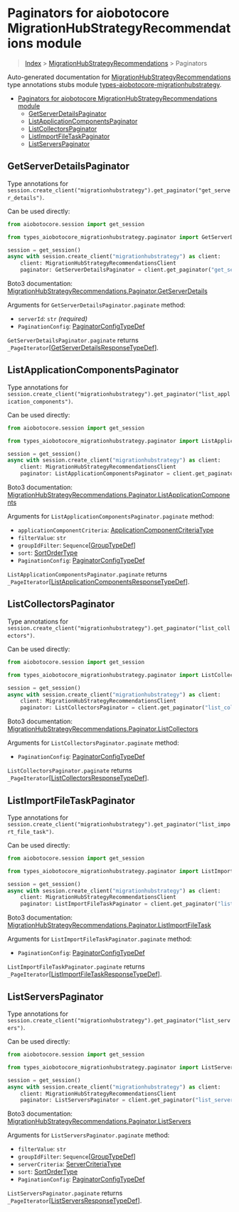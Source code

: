 <a id="paginators-for-aiobotocore-migrationhubstrategyrecommendations-module"></a>

# Paginators for aiobotocore MigrationHubStrategyRecommendations module

> [Index](..) > [MigrationHubStrategyRecommendations](.) > Paginators

Auto-generated documentation for
[MigrationHubStrategyRecommendations](https://boto3.amazonaws.com/v1/documentation/api/latest/reference/services/migrationhubstrategy.html#MigrationHubStrategyRecommendations)
type annotations stubs module
[types-aiobotocore-migrationhubstrategy](https://pypi.org/project/types-aiobotocore-migrationhubstrategy/).

- [Paginators for aiobotocore MigrationHubStrategyRecommendations module](#paginators-for-aiobotocore-migrationhubstrategyrecommendations-module)
  - [GetServerDetailsPaginator](#getserverdetailspaginator)
  - [ListApplicationComponentsPaginator](#listapplicationcomponentspaginator)
  - [ListCollectorsPaginator](#listcollectorspaginator)
  - [ListImportFileTaskPaginator](#listimportfiletaskpaginator)
  - [ListServersPaginator](#listserverspaginator)

<a id="getserverdetailspaginator"></a>

## GetServerDetailsPaginator

Type annotations for
`session.create_client("migrationhubstrategy").get_paginator("get_server_details")`.

Can be used directly:

```python
from aiobotocore.session import get_session

from types_aiobotocore_migrationhubstrategy.paginator import GetServerDetailsPaginator

session = get_session()
async with session.create_client("migrationhubstrategy") as client:
    client: MigrationHubStrategyRecommendationsClient
    paginator: GetServerDetailsPaginator = client.get_paginator("get_server_details")
```

Boto3 documentation:
[MigrationHubStrategyRecommendations.Paginator.GetServerDetails](https://boto3.amazonaws.com/v1/documentation/api/latest/reference/services/migrationhubstrategy.html#MigrationHubStrategyRecommendations.Paginator.GetServerDetails)

Arguments for `GetServerDetailsPaginator.paginate` method:

- `serverId`: `str` *(required)*
- `PaginationConfig`:
  [PaginatorConfigTypeDef](./type_defs.md#paginatorconfigtypedef)

`GetServerDetailsPaginator.paginate` returns
`_PageIterator`\[[GetServerDetailsResponseTypeDef](./type_defs.md#getserverdetailsresponsetypedef)\].

<a id="listapplicationcomponentspaginator"></a>

## ListApplicationComponentsPaginator

Type annotations for
`session.create_client("migrationhubstrategy").get_paginator("list_application_components")`.

Can be used directly:

```python
from aiobotocore.session import get_session

from types_aiobotocore_migrationhubstrategy.paginator import ListApplicationComponentsPaginator

session = get_session()
async with session.create_client("migrationhubstrategy") as client:
    client: MigrationHubStrategyRecommendationsClient
    paginator: ListApplicationComponentsPaginator = client.get_paginator("list_application_components")
```

Boto3 documentation:
[MigrationHubStrategyRecommendations.Paginator.ListApplicationComponents](https://boto3.amazonaws.com/v1/documentation/api/latest/reference/services/migrationhubstrategy.html#MigrationHubStrategyRecommendations.Paginator.ListApplicationComponents)

Arguments for `ListApplicationComponentsPaginator.paginate` method:

- `applicationComponentCriteria`:
  [ApplicationComponentCriteriaType](./literals.md#applicationcomponentcriteriatype)
- `filterValue`: `str`
- `groupIdFilter`: `Sequence`\[[GroupTypeDef](./type_defs.md#grouptypedef)\]
- `sort`: [SortOrderType](./literals.md#sortordertype)
- `PaginationConfig`:
  [PaginatorConfigTypeDef](./type_defs.md#paginatorconfigtypedef)

`ListApplicationComponentsPaginator.paginate` returns
`_PageIterator`\[[ListApplicationComponentsResponseTypeDef](./type_defs.md#listapplicationcomponentsresponsetypedef)\].

<a id="listcollectorspaginator"></a>

## ListCollectorsPaginator

Type annotations for
`session.create_client("migrationhubstrategy").get_paginator("list_collectors")`.

Can be used directly:

```python
from aiobotocore.session import get_session

from types_aiobotocore_migrationhubstrategy.paginator import ListCollectorsPaginator

session = get_session()
async with session.create_client("migrationhubstrategy") as client:
    client: MigrationHubStrategyRecommendationsClient
    paginator: ListCollectorsPaginator = client.get_paginator("list_collectors")
```

Boto3 documentation:
[MigrationHubStrategyRecommendations.Paginator.ListCollectors](https://boto3.amazonaws.com/v1/documentation/api/latest/reference/services/migrationhubstrategy.html#MigrationHubStrategyRecommendations.Paginator.ListCollectors)

Arguments for `ListCollectorsPaginator.paginate` method:

- `PaginationConfig`:
  [PaginatorConfigTypeDef](./type_defs.md#paginatorconfigtypedef)

`ListCollectorsPaginator.paginate` returns
`_PageIterator`\[[ListCollectorsResponseTypeDef](./type_defs.md#listcollectorsresponsetypedef)\].

<a id="listimportfiletaskpaginator"></a>

## ListImportFileTaskPaginator

Type annotations for
`session.create_client("migrationhubstrategy").get_paginator("list_import_file_task")`.

Can be used directly:

```python
from aiobotocore.session import get_session

from types_aiobotocore_migrationhubstrategy.paginator import ListImportFileTaskPaginator

session = get_session()
async with session.create_client("migrationhubstrategy") as client:
    client: MigrationHubStrategyRecommendationsClient
    paginator: ListImportFileTaskPaginator = client.get_paginator("list_import_file_task")
```

Boto3 documentation:
[MigrationHubStrategyRecommendations.Paginator.ListImportFileTask](https://boto3.amazonaws.com/v1/documentation/api/latest/reference/services/migrationhubstrategy.html#MigrationHubStrategyRecommendations.Paginator.ListImportFileTask)

Arguments for `ListImportFileTaskPaginator.paginate` method:

- `PaginationConfig`:
  [PaginatorConfigTypeDef](./type_defs.md#paginatorconfigtypedef)

`ListImportFileTaskPaginator.paginate` returns
`_PageIterator`\[[ListImportFileTaskResponseTypeDef](./type_defs.md#listimportfiletaskresponsetypedef)\].

<a id="listserverspaginator"></a>

## ListServersPaginator

Type annotations for
`session.create_client("migrationhubstrategy").get_paginator("list_servers")`.

Can be used directly:

```python
from aiobotocore.session import get_session

from types_aiobotocore_migrationhubstrategy.paginator import ListServersPaginator

session = get_session()
async with session.create_client("migrationhubstrategy") as client:
    client: MigrationHubStrategyRecommendationsClient
    paginator: ListServersPaginator = client.get_paginator("list_servers")
```

Boto3 documentation:
[MigrationHubStrategyRecommendations.Paginator.ListServers](https://boto3.amazonaws.com/v1/documentation/api/latest/reference/services/migrationhubstrategy.html#MigrationHubStrategyRecommendations.Paginator.ListServers)

Arguments for `ListServersPaginator.paginate` method:

- `filterValue`: `str`
- `groupIdFilter`: `Sequence`\[[GroupTypeDef](./type_defs.md#grouptypedef)\]
- `serverCriteria`: [ServerCriteriaType](./literals.md#servercriteriatype)
- `sort`: [SortOrderType](./literals.md#sortordertype)
- `PaginationConfig`:
  [PaginatorConfigTypeDef](./type_defs.md#paginatorconfigtypedef)

`ListServersPaginator.paginate` returns
`_PageIterator`\[[ListServersResponseTypeDef](./type_defs.md#listserversresponsetypedef)\].
